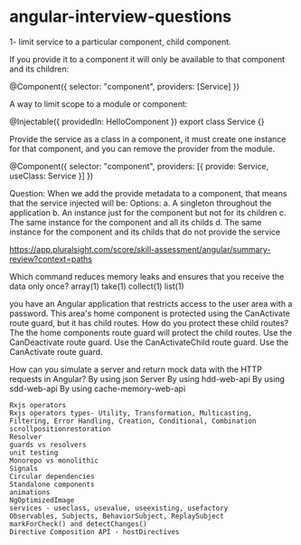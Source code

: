 # angular-interview-questions

1- limit service to a particular component, child component.

If you provide it to a component it will only be available to that component and its children:

@Component({
  selector: "component",
  providers: [Service]
})

A way to limit scope to a module or component:

@Injectable({ providedIn: HelloComponent })
export class Service {}

Provide the service as a class in a component, it must create one instance for that component, and you can remove the provider from the module.

@Component({
  selector: "component",
  providers: [{ provide: Service, useClass: Service }]
})

Question:
When we add the provide metadata to a component, that means that the service injected will be:
Options:
a. A singleton throughout the application
b. An instance just for the component but not for its children
c. The same instance for the component and all its childs
d. The same instance for the component and its childs that do not provide the service

https://app.pluralsight.com/score/skill-assessment/angular/summary-review?context=paths

 Which command reduces memory leaks and ensures that you receive the data only once?
array(1) take(1) collect(1) list(1)

you have an Angular application that restricts access to the user area with a password. This area's home component is protected using the CanActivate route guard, but it has child routes. How do you protect these child routes?
The the home components route guard will protect the child routes.
Use the CanDeactivate route guard.
Use the CanActivateChild route guard.
Use the CanActivate route guard.

How can you simulate a server and return mock data with the HTTP requests in Angular?
By using json Server
By using hdd-web-api
By using sdd-web-api
By using cache-memory-web-api

```
Rxjs operators
Rxjs operators types- Utility, Transformation, Multicasting, Filtering, Error Handling, Creation, Conditional, Combination
scrollpositionrestoration
Resolver
guards vs resolvers
unit testing
Monorepo vs monolithic
Signals
Circular dependencies
Standalone components
animations
NgOptimizedImage
services - useclass, usevalue, useexisting, usefactory
Observables, Subjects, BehaviorSubject, ReplaySubject
markForCheck() and detectChanges()
Directive Composition API - hostDirectives
```
